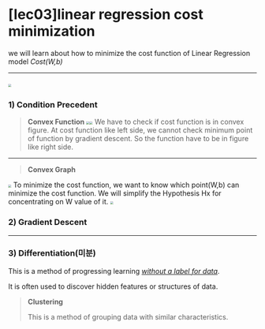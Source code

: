 # [lec03]linear regression cost minimization
we will learn about how to minimize the cost function of Linear Regression model <i>Cost(W,b)</i>
***

​							<img src="https://github.com/teddy309/10-Days-Of-DL/blob/master/day3/images/lec03funcsimplify.PNG" style="zoom:40%;"/> 

### 1) Condition Precedent
> <b>Convex Function</b>
​							<img src="https://github.com/teddy309/10-Days-Of-DL/blob/master/day3/images/lec03funcsimplify.PNG" style="zoom:40%;"/> 
​							<img src="https://github.com/teddy309/10-Days-Of-DL/blob/master/day3/images/lec03funcsimplify.PNG" style="zoom:40%;"/> 
We have to check if cost function is in convex figure.
At cost function like left side, we cannot check minimum point of function by gradient descent. 
So the function have to be in figure like right side.
---

> <b>Convex Graph</b>

​							<img src="https://github.com/teddy309/10-Days-Of-DL/blob/master/day3/images/lec03funcsimplify.PNG" style="zoom:40%;"/> 
To minimize the cost function, we want to know  which point(W,b) can minimize the cost function.
We will simplify the Hypothesis Hx for concentrating on W value of it.
​							<img src="https://github.com/teddy309/10-Days-Of-DL/blob/master/day3/images/lec03funcsimplify.PNG" style="zoom:40%;"/> 


### 2) Gradient Descent


---
### 3) Differentiation(미분)

This is a method of progressing learning <u>_without a label for data_</u>.

It is often used to discover hidden features or structures of data.



> <b>Clustering</b>
>
> This is a method of grouping data with similar characteristics.
